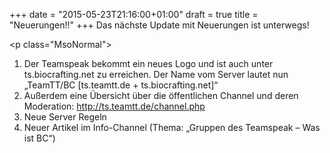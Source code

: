 +++
date = "2015-05-23T21:16:00+01:00"
draft = true
title = "Neuerungen!!"
+++
Das n&auml;chste Update mit Neuerungen ist unterwegs!</p>  <p class=\"MsoNormal\">&nbsp;</p>  <ol><li>Der Teamspeak bekommt ein neues Logo und ist auch unter ts.biocrafting.net zu erreichen. Der Name vom Server lautet nun &bdquo;TeamTT/BC [ts.teamtt.de + ts.biocrafting.net]&ldquo; </li><li>Au&szlig;erdem eine &Uuml;bersicht &uuml;ber die &ouml;ffentlichen Channel und deren Moderation: <a href="channel.php">http://ts.teamtt.de/channel.php</a></li><li>Neue Server Regeln</li><li>Neuer Artikel im Info-Channel (Thema: &bdquo;Gruppen des Teamspeak &ndash; Was ist BC&ldquo;)

